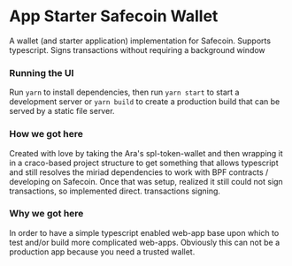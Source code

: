 # App Starter Safecoin Wallet

A wallet (and starter application) implementation for Safecoin. Supports typescript. Signs transactions without requiring a background window

### Running the UI

Run `yarn` to install dependencies, then run `yarn start` to start a development server or `yarn build` to create a production build that can be served by a static file server.

### How we got here

Created with love by taking the Ara's spl-token-wallet and then wrapping it in a craco-based project structure to get something that allows typescript and still resolves the miriad
dependencies to work with BPF contracts / developing on Safecoin. Once that was setup, realized it still could not sign transactions, so implemented direct. transactions signing.

### Why we got here

In order to have a simple typescript enabled web-app base upon which to test and/or build more complicated web-apps. Obviously this can not be a production app because you need a trusted wallet.
